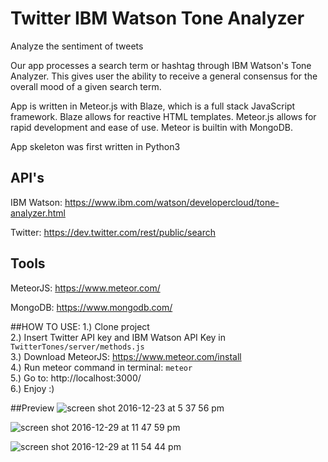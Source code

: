 # Twitter IBM Watson Tone Analyzer
Analyze the sentiment of tweets

Our app processes a search term or hashtag through IBM Watson's Tone Analyzer.
This gives user the ability to receive a general consensus for the overall mood
of a given search term.

App is written in Meteor.js with Blaze, which is a full stack JavaScript framework.
Blaze allows for reactive HTML templates. Meteor.js allows for rapid development
and ease of use. Meteor is builtin with MongoDB.

App skeleton was first written in Python3

## API's
IBM Watson: https://www.ibm.com/watson/developercloud/tone-analyzer.html  

Twitter: https://dev.twitter.com/rest/public/search

## Tools
MeteorJS: https://www.meteor.com/

MongoDB: https://www.mongodb.com/

##HOW TO USE:
1.) Clone project    
2.) Insert Twitter API key and IBM Watson API Key in `TwitterTones/server/methods.js`     
3.) Download MeteorJS: https://www.meteor.com/install      
4.) Run meteor command in terminal: `meteor`    
5.) Go to: http://localhost:3000/     
6.) Enjoy :)

##Preview
![screen shot 2016-12-23 at 5 37 56 pm](https://cloud.githubusercontent.com/assets/14288364/21464615/1412873c-c937-11e6-90c8-2d60949436a8.png)

![screen shot 2016-12-29 at 11 47 59 pm](https://cloud.githubusercontent.com/assets/14288364/21561562/d15f01e0-ce22-11e6-9622-e202be315aab.png)

![screen shot 2016-12-29 at 11 54 44 pm](https://cloud.githubusercontent.com/assets/14288364/21561565/dabad110-ce22-11e6-89de-d07f7414f433.png)


